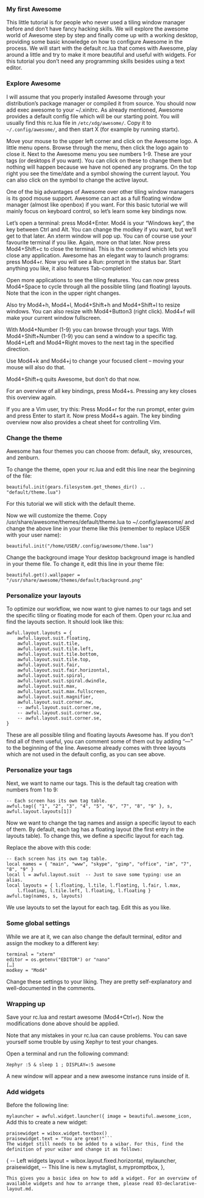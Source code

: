### My first Awesome
This little tutorial is for people who never used a tiling window manager before and don’t have fancy hacking skills. We will explore the awesome world of Awesome step by step and finally come up with a working desktop, providing some basic knowledge on how to configure Awesome in the process. We will start with the default rc.lua that comes with Awesome, play around a little and try to make it more beautiful and useful with widgets. For this tutorial you don’t need any programming skills besides using a text editor.

### Explore Awesome
I will assume that you properly installed Awesome through your distribution’s package manager or compiled it from source. You should now add exec awesome to your ~/.xinitrc. As already mentioned, Awesome provides a default config file which will be our starting point. You will usually find this rc.lua file in `/etc/xdg/awesome/`. Copy it to `~/.config/awesome/`, and then start X (for example by running startx).

Move your mouse to the upper left corner and click on the Awesome logo. A little menu opens. Browse through the menu, then click the logo again to close it. Next to the Awesome menu you see numbers 1-9. These are your tags (or desktops if you want). You can click on these to change them but nothing will happen because we have not opened any programs. On the top right you see the time/date and a symbol showing the current layout. You can also click on the symbol to change the active layout.

One of the big advantages of Awesome over other tiling window managers is its good mouse support. Awesome can act as a full floating window manager (almost like openbox) if you want. For this basic tutorial we will mainly focus on keyboard control, so let’s learn some key bindings now.

Let’s open a terminal: press Mod4+Enter. Mod4 is your “Windows key”, the key between Ctrl and Alt. You can change the modkey if you want, but we'll get to that later. An xterm window will pop up. You can of course use your favourite terminal if you like. Again, more on that later. Now press Mod4+Shift+c to close the terminal. This is the command which lets you close any application. Awesome has an elegant way to launch programs: press Mod4+r. Now you will see a Run: prompt in the status bar. Start anything you like, it also features Tab-completion!

Open more applications to see the tiling features. You can now press Mod4+Space to cycle through all the possible tiling (and floating) layouts. Note that the icon in the upper right changes.

Also try Mod4+h, Mod4+l, Mod4+Shift+h and Mod4+Shift+l to resize windows. You can also resize with Mod4+Button3 (right click). Mod4+f will make your current window fullscreen.

With Mod4+Number (1-9) you can browse through your tags. With Mod4+Shift+Number (1-9) you can send a window to a specific tag. Mod4+Left and Mod4+Right moves to the next tag in the specified direction.

Use Mod4+k and Mod4+j to change your focused client – moving your mouse will also do that.

Mod4+Shift+q quits Awesome, but don’t do that now.

For an overview of all key bindings, press Mod4+s. Pressing any key closes this overview again.

If you are a Vim user, try this: Press Mod4+r for the run prompt, enter gvim and press Enter to start it. Now press Mod4+s again. The key binding overview now also provides a cheat sheet for controlling Vim.
### Change the theme
Awesome has four themes you can choose from: default, sky, xresources, and zenburn.

To change the theme, open your rc.lua and edit this line near the beginning of the file:
```
beautiful.init(gears.filesystem.get_themes_dir() .. "default/theme.lua")
```

For this tutorial we will stick with the default theme.

Now we will customize the theme. Copy /usr/share/awesome/themes/default/theme.lua to ~/.config/awesome/ and change the above line in your theme like this (remember to replace USER with your user name):

```
beautiful.init("/home/USER/.config/awesome/theme.lua")
```
Change the background image
Your desktop background image is handled in your theme file. To change it, edit this line in your theme file:

```
beautiful.get().wallpaper = "/usr/share/awesome/themes/default/background.png"
```

### Personalize your layouts
To optimize our workflow, we now want to give names to our tags and set the specific tiling or floating mode for each of them. Open your rc.lua and find the layouts section. It should look like this:
```
awful.layout.layouts = {
    awful.layout.suit.floating,
    awful.layout.suit.tile,
    awful.layout.suit.tile.left,
    awful.layout.suit.tile.bottom,
    awful.layout.suit.tile.top,
    awful.layout.suit.fair,
    awful.layout.suit.fair.horizontal,
    awful.layout.suit.spiral,
    awful.layout.suit.spiral.dwindle,
    awful.layout.suit.max,
    awful.layout.suit.max.fullscreen,
    awful.layout.suit.magnifier,
    awful.layout.suit.corner.nw,
    -- awful.layout.suit.corner.ne,
    -- awful.layout.suit.corner.sw,
    -- awful.layout.suit.corner.se,
}
```
These are all possible tiling and floating layouts Awesome has. If you don’t find all of them useful, you can comment some of them out by adding “—” to the beginning of the line. Awesome already comes with three layouts which are not used in the default config, as you can see above.
### Personalize your tags
Next, we want to name our tags. This is the default tag creation with numbers from 1 to 9:
```
-- Each screen has its own tag table.
awful.tag({ "1", "2", "3", "4", "5", "6", "7", "8", "9" }, s, awful.layout.layouts[1])
```
Now we want to change the tag names and assign a specific layout to each of them. By default, each tag has a floating layout (the first entry in the layouts table). To change this, we define a specific layout for each tag.

Replace the above with this code:
```
-- Each screen has its own tag table.
local names = { "main", "www", "skype", "gimp", "office", "im", "7", "8", "9" }
local l = awful.layout.suit  -- Just to save some typing: use an alias.
local layouts = { l.floating, l.tile, l.floating, l.fair, l.max,
    l.floating, l.tile.left, l.floating, l.floating }
awful.tag(names, s, layouts)
```
We use layouts to set the layout for each tag. Edit this as you like.
### Some global settings
While we are at it, we can also change the default terminal, editor and assign the modkey to a different key:
```
terminal = "xterm"
editor = os.getenv("EDITOR") or "nano"
[…]
modkey = "Mod4"
```
Change these settings to your liking. They are pretty self-explanatory and well-documented in the comments.


### Wrapping up
Save your rc.lua and restart awesome (Mod4+Ctrl+r). Now the modifications done above should be applied.

Note that any mistakes in your rc.lua can cause problems. You can save yourself some trouble by using Xephyr to test your changes.

Open a terminal and run the following command:
```
Xephyr :5 & sleep 1 ; DISPLAY=:5 awesome
```
A new window will appear and a new awesome instance runs inside of it.

### Add widgets
Before the following line:

`mylauncher = awful.widget.launcher({ image = beautiful.awesome_icon,`
Add this to create a new widget:
```
praisewidget = wibox.widget.textbox()
praisewidget.text = "You are great!"```
The widget still needs to be added to a wibar. For this, find the definition of your wibar and change it as follows:
```
{ -- Left widgets
    layout = wibox.layout.fixed.horizontal,
    mylauncher,
    praisewidget, -- This line is new
    s.mytaglist,
    s.mypromptbox,
},
```
This gives you a basic idea on how to add a widget. For an overview of available widgets and how to arrange them, please read 03-declarative-layout.md.
